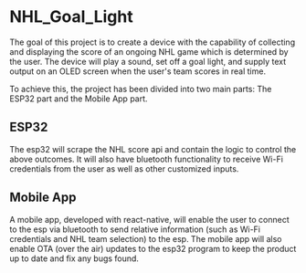 # NHL_Goal_Light

The goal of this project is to create a device with the capability of collecting and displaying the score of an ongoing NHL game which is determined by the user. The device will play a sound, set off a goal light, and supply text output on an OLED screen when the user's team scores in real time.

To achieve this, the project has been divided into two main parts: The ESP32 part and the Mobile App part.

## ESP32

The esp32 will scrape the NHL score api and contain the logic to control the above outcomes. It will also have bluetooth functionality to receive Wi-Fi credentials from the user as well as other customized inputs.

## Mobile App

A mobile app, developed with react-native, will enable the user to connect to the esp via bluetooth to send relative information (such as Wi-Fi credentials and NHL team selection) to the esp. The mobile app will also enable OTA (over the air) updates to the esp32 program to keep the product up to date and fix any bugs found.